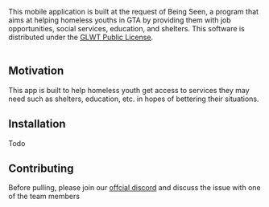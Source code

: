 This mobile application is built at the request of Being Seen, a program that aims at helping homeless youths in GTA by providing them with job opportunities, social services, education, and shelters. This software is distributed under the [GLWT Public License](https://github.com/me-shaon/GLWTPL).
</br></br>
## Motivation
This app is built to help homeless youth get access to services they may need such as shelters, education, etc. in hopes of bettering their situations.

## Installation
Todo

## Contributing
Before pulling, please join our [offcial discord](https://discord.gg/azgvCpt8Cz) and discuss the issue with one of the team members 
